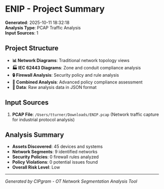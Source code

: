 # ENIP - Project Summary

**Generated**: 2025-10-11 18:32:18  
**Analysis Type**: PCAP Traffic Analysis  
**Input Sources**: 1

## Project Structure

- **📊 Network Diagrams**: Traditional network topology views
- **🏭 IEC 62443 Diagrams**: Zone and conduit compliance analysis  
- **🔒 Firewall Analysis**: Security policy and rule analysis
- **🚀 Combined Analysis**: Advanced policy compliance assessment
- **💾 Data**: Raw analysis data in JSON format

## Input Sources

1. **PCAP File**: `/Users/tturner/Downloads/ENIP.pcap` (Network traffic capture for industrial protocol analysis)


## Analysis Summary

- **Assets Discovered**: 45 devices and systems
- **Network Segments**: 9 identified networks  
- **Security Policies**: 0 firewall rules analyzed
- **Policy Violations**: 0 potential issues found
- **Overall Risk Level**: Low

---
*Generated by CIPgram - OT Network Segmentation Analysis Tool*
